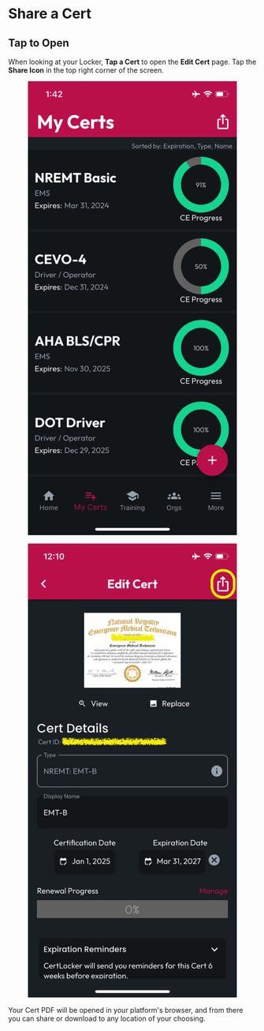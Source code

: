 # Share a Cert

## Tap to Open

When looking at your Locker, **Tap a Cert** to open the **Edit Cert** page. Tap the **Share Icon** in the top right corner of the screen.

<div><figure><img src="../.gitbook/assets/1.0.0-my-certs.PNG" alt=""><figcaption></figcaption></figure> <figure><img src="../.gitbook/assets/1.0.0-editcerts-1 (1).PNG" alt=""><figcaption></figcaption></figure></div>

Your Cert PDF will be opened in your platform's browser, and from there you can share or download to any location of your choosing.
